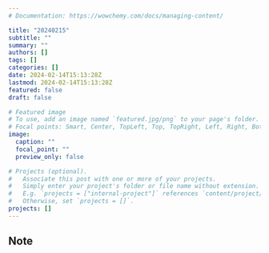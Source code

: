 ```yaml
---
# Documentation: https://wowchemy.com/docs/managing-content/

title: "20240215"
subtitle: ""
summary: ""
authors: []
tags: []
categories: []
date: 2024-02-14T15:13:28Z
lastmod: 2024-02-14T15:13:28Z
featured: false
draft: false

# Featured image
# To use, add an image named `featured.jpg/png` to your page's folder.
# Focal points: Smart, Center, TopLeft, Top, TopRight, Left, Right, BottomLeft, Bottom, BottomRight.
image:
  caption: ""
  focal_point: ""
  preview_only: false

# Projects (optional).
#   Associate this post with one or more of your projects.
#   Simply enter your project's folder or file name without extension.
#   E.g. `projects = ["internal-project"]` references `content/project/deep-learning/index.md`.
#   Otherwise, set `projects = []`.
projects: []
---
```


## Note

